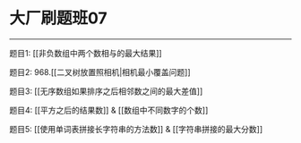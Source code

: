 # 大厂刷题班07

---

题目1: [[非负数组中两个数相与的最大结果]]

题目2: 968.[[二叉树放置照相机|相机最小覆盖问题]]

题目3: [[无序数组如果排序之后相邻数之间的最大差值]]

题目4: [[平方之后的结果数]] & [[数组中不同数字的个数]]           

题目5: [[使用单词表拼接长字符串的方法数]] & [[字符串拼接的最大分数]]

